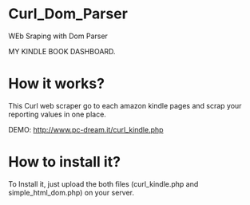 # Curl_Dom_Parser
WEb Sraping with Dom Parser

MY KINDLE BOOK DASHBOARD.

# How it works?

This Curl web scraper go to each amazon kindle pages and scrap your reporting values in one place.

DEMO: http://www.pc-dream.it/curl_kindle.php

# How to install it?
To Install it, just upload the both files (curl_kindle.php and simple_html_dom.php) on your server.
